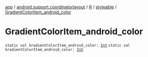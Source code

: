 [app](../../../index.md) / [android.support.coordinatorlayout](../../index.md) / [R](../index.md) / [styleable](index.md) / [GradientColorItem_android_color](./-gradient-color-item_android_color.md)

# GradientColorItem_android_color

`static val GradientColorItem_android_color: `[`Int`](https://kotlinlang.org/api/latest/jvm/stdlib/kotlin/-int/index.html)
`static val GradientColorItem_android_color: `[`Int`](https://kotlinlang.org/api/latest/jvm/stdlib/kotlin/-int/index.html)